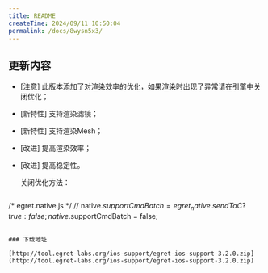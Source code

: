 ```yaml
---
title: README
createTime: 2024/09/11 10:50:04
permalink: /docs/8wysn5x3/
---
```

## 更新内容

* [注意] 此版本添加了对渲染效率的优化，如果渲染时出现了异常请在引擎中关闭优化；
* [新特性] 支持渲染滤镜；
* [新特性] 支持渲染Mesh；
* [改进] 提高渲染效率；
* [改进] 提高稳定性。

	关闭优化方法：
	
	~~~
/* egret.native.js */
// native.$supportCmdBatch = egret_native.sendToC ? true : false;
native.$supportCmdBatch = false;
~~~

### 下载地址

[http://tool.egret-labs.org/ios-support/egret-ios-support-3.2.0.zip](http://tool.egret-labs.org/ios-support/egret-ios-support-3.2.0.zip)